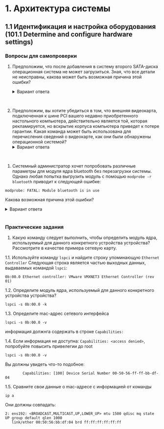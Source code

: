 # 1. Архитектура системы
## 1.1 Идентификация и настройка оборудования (101.1 Determine and configure hardware settings)
### Вопросы для самопроверки

1. Предположим, что после добавления в систему второго SATA-диска операционная система не может загрузиться. Зная, что все детали не неисправны, какова может быть возможная причина этой ошибки?
   
    <details>
    <summary>Вариант ответа</summary>
    Порядок загрузочных устройств должен быть настроен в утилите настройки BIOS, иначе BIOS может не сможет запустить загрузчик.
    </details>
<br>


2. Предположим, вы хотите убедиться в том, что внешняя видеокарта, подключенная к шине PCI вашего недавно приобретенного настольного компьютера, действительно является той, которая рекламируется, но вскрытие корпуса компьютера приведет к потере гарантии. Какая команда может быть использована для перечисления сведений о видеокарте, как они были обнаружены операционной системой?
    <details>
    <summary>Вариант ответа</summary>
    Команда `lspci` выводит подробную информацию обо всех устройствах, подключенных в данный момент к шине PCI-шине.
    </details>
<br>   

1. Системный администратор хочет попробовать различные параметры для модуля ядра bluetooth без перезагрузки системы. Однако любая попытка выгрузить модуль с помощью `modprobe -r bluetooth` приводит к следующей ошибке:

```console
modprobe: FATAL: Module bluetooth is in use
```
Какова возможная причина этой ошибки?

<details>
    <summary>Вариант ответа</summary>
    Модуль bluetooth используется запущенным процессом.
    </details>
<br>   



### Практические задания

1. Какую команду следует выполнить, чтобы определить модуль ядра, используемый для данного конкретного устройства устройства? Рассмотрите в качестве примера сетевую карту.

1.1. Используйте команду `lspci` и найдите строку упоминающую `Ethernet Controller`
Следующая строка является частью выходных данных, выдаваемых командой `lspci`:

```
0b:00.0 Ethernet controller: VMware VMXNET3 Ethernet Controller (rev 01)
```

1.2. Определите модуль ядра, используемый для данного конкретного устройства устройства?

```
lspci -s 0b:00.0 -k
```


1.3. Определите mac-адрес сетевого интерфейса
```
lspci -s 0b:00.0 -v
```
информация должнга содержать в строке `Capabilities:`

1.4. Если информация не доступна: `Capabilities: <access denied>`, попробуйте повысить привелегии до root
```
lspci -s 0b:00.0 -v
```
Вы должны увидеть что-то подобное:
```
        Capabilities: [100] Device Serial Number 00-50-56-ff-ff-bb-df-04
```
1.5. Сравните свои данные о mac-адресе с информацией от команды 
```
ip a
```
 Они должны совпадать:
 ```
 2: ens192: <BROADCAST,MULTICAST,UP,LOWER_UP> mtu 1500 qdisc mq state UP group default qlen 1000
    link/ether 00:50:56:bb:df:04 brd ff:ff:ff:ff:ff:ff
 ```
